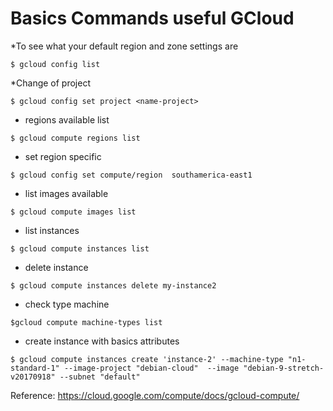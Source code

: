 # Basics Commands useful GCloud

*To see what your default region and zone settings are

`$ gcloud config list`

*Change of project 

`$ gcloud config set project <name-project>`

* regions available list

`$ gcloud compute regions list`

* set region specific

`$ gcloud config set compute/region  southamerica-east1`

* list images available 

`$ gcloud compute images list`

* list instances 

`$ gcloud compute instances list`

* delete instance 

`$ gcloud compute instances delete my-instance2`

* check type machine 

`$gcloud compute machine-types list`

* create instance with basics attributes 

`$ gcloud compute instances create 'instance-2'
--machine-type "n1-standard-1" --image-project "debian-cloud" 
--image "debian-9-stretch-v20170918" --subnet "default" `

Reference:
https://cloud.google.com/compute/docs/gcloud-compute/

